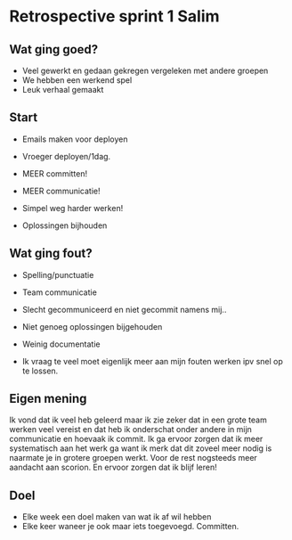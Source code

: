 # Retrospective sprint 1 Salim

## Wat ging goed?

-   Veel gewerkt en gedaan gekregen vergeleken met andere groepen
-   We hebben een werkend spel
-   Leuk verhaal gemaakt

## Start

-   Emails maken voor deployen
-   Vroeger deployen/1dag.

-   MEER committen!
-   MEER communicatie!
-   Simpel weg harder werken!
-   Oplossingen bijhouden

## Wat ging fout?

-   Spelling/punctuatie
-   Team communicatie

-   Slecht gecommuniceerd en niet gecommit namens mij..
-   Niet genoeg oplossingen bijgehouden
-   Weinig documentatie
-   Ik vraag te veel moet eigenlijk meer aan mijn fouten werken ipv snel op te lossen.

## Eigen mening

Ik vond dat ik veel heb geleerd maar ik zie zeker dat in een grote team werken veel vereist en dat heb ik onderschat onder andere in mijn communicatie en hoevaak ik commit. Ik ga ervoor zorgen dat ik meer systematisch aan het werk ga want ik merk dat dit zoveel meer nodig is naarmate je in grotere groepen werkt. Voor de rest nogsteeds meer aandacht aan scorion. En ervoor zorgen dat ik blijf leren!

## Doel

-   Elke week een doel maken van wat ik af wil hebben
-   Elke keer waneer je ook maar iets toegevoegd. Committen.
